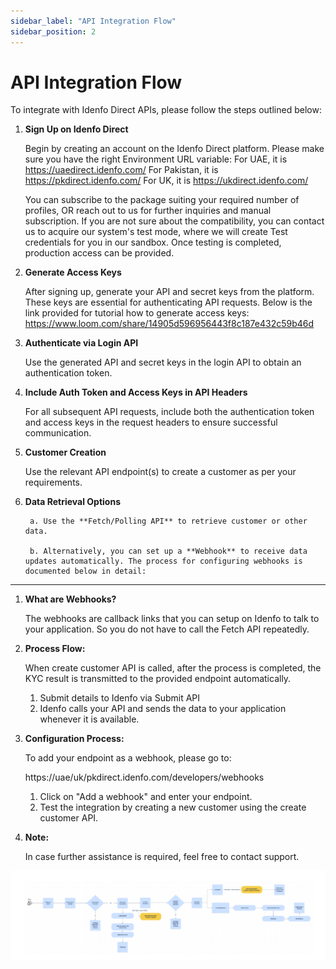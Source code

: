 ```yaml
---
sidebar_label: "API Integration Flow"
sidebar_position: 2
---
```


# API Integration Flow

To integrate with Idenfo Direct APIs, please follow the steps outlined below:

1. **Sign Up on Idenfo Direct**

    Begin by creating an account on the Idenfo Direct platform.
    Please make sure you have the right Environment URL variable:
    For UAE, it is https://uaedirect.idenfo.com/
    For Pakistan, it is https://pkdirect.idenfo.com/
    For UK, it is https://ukdirect.idenfo.com/

    You can subscribe to the package suiting your required number of profiles, OR reach out to us for further inquiries and manual subscription.
    If you are not sure about the compatibility, you can contact us to acquire our system's test mode, where we will create Test credentials for you in our sandbox.
    Once testing is completed, production access can be provided.

2. **Generate Access Keys**

    After signing up, generate your API and secret keys from the platform. These keys are essential for authenticating API requests.
    Below is the link provided for tutorial how to generate access keys:
    https://www.loom.com/share/14905d596956443f8c187e432c59b46d

3. **Authenticate via Login API**

    Use the generated API and secret keys in the login API to obtain an authentication token.


4. **Include Auth Token and Access Keys in API Headers**

    For all subsequent API requests, include both the authentication token and access keys in the request headers to ensure successful communication.

5. **Customer Creation**

    Use the relevant API endpoint(s) to create a customer as per your requirements.

6. **Data Retrieval Options**

        a. Use the **Fetch/Polling API** to retrieve customer or other data.

        b. Alternatively, you can set up a **Webhook** to receive data updates automatically. The process for configuring webhooks is documented below in detail:

--- 

1. **What are Webhooks?**

    The webhooks are callback links that you can setup on Idenfo to talk to your application. So you do not have to call the Fetch API repeatedly.

2. **Process Flow:**

    When create customer API is called, after the process is completed, the KYC result is transmitted to the provided endpoint automatically.
    1. Submit details to Idenfo via Submit API
    2. Idenfo calls your API and sends the data to your application whenever it is available.

3. **Configuration Process:**

    To add your endpoint as a webhook, please go to:

    https://uae/uk/pkdirect.idenfo.com/developers/webhooks
    1. Click on "Add a webhook" and enter your endpoint.
    2. Test the integration by creating a new customer using the create customer API.

4. **Note:**

    In case further assistance is required, feel free to contact support.

    
![My Image](../../static/img/flowdirect1.png)


<!-- Configuration Process:
To add your endpoint as a webhook, please go to:
https://{uae/uk/pk}direct.idenfo.com/developers/webhooks
Click on "Add a webhook" and enter your endpoint.
Test the integration by creating a new customer using the create customer API.

Note:
In case further assistance is required, feel free to contact support. -->